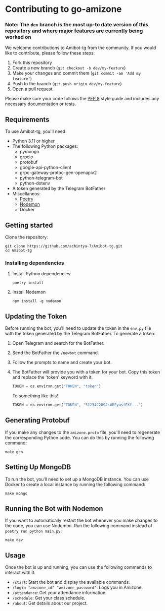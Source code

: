 # Contributing to go-amizone

### Note: The `dev` branch is the most up-to date version of this repository and where major features are currently being worked on

We welcome contributions to Amibot-tg from the community. If you would like to contribute, please follow these steps:

1. Fork this repository
2. Create a new branch (`git checkout -b dev/my-feature`)
3. Make your changes and commit them (`git commit -am 'Add my feature'`)
4. Push to the branch (`git push origin dev/my-feature`)
5. Open a pull request

Please make sure your code follows the [PEP 8](https://www.python.org/dev/peps/pep-0008/) style guide and includes any necessary documentation or tests.

## Requirements

To use Amibot-tg, you'll need:

- Python 3.11 or higher
- The following Python packages:
  - pymongo
  - grpcio
  - protobuf
  - google-api-python-client
  - grpc-gateway-protoc-gen-openapiv2
  - python-telegram-bot
  - python-dotenv
- A token generated by the Telegram BotFather
- Miscellaneos:
  - [Poetry](https://python-poetry.org/docs/)
  - [Nodemon](https://nodemon.io/)
  - Docker

## Getting started

Clone the repository:

```shell
git clone https://github.com/achintya-7/Amibot-tg.git
cd Amibot-tg
```

### Installing dependencies

1. Install Python dependencies:

    ```shell
    poetry install
    ```

2. Install Nodemon

    ```shell
    npm install -g nodemon
    ```

## Updating the Token

Before running the bot, you'll need to update the token in the `env.py` file with the token generated by the Telegram BotFather. To generate a token:

1. Open Telegram and search for the BotFather.
2. Send the BotFather the `/newbot` command.
3. Follow the prompts to name and create your bot.
4. The BotFather will provide you with a token for your bot. Copy this token and replace the 'token' keyword with it.

    ``` python
    TOKEN = os.environ.get("TOKEN", "token")
    ```

    To something like this!

    ``` python
    TOKEN = os.environ.get("TOKEN", "5123422892:ABEyasfEXf...")
    ```

## Generating Protobuf

If you make any changes to the `amizone.proto` file, you'll need to regenerate the corresponding Python code. You can do this by running the following command:

```shell
make gen
```

## Setting Up MongoDB

To run the bot, you'll need to set up a MongoDB instance. You can use Docker to create a local instance by running the following command:

```shell
make mongo
```

## Running the Bot with Nodemon

If you want to automatically restart the bot whenever you make changes to the code, you can use Nodemon. Run the following command instead of `poetry run python main.py`:

```shell
make dev
```

## Usage

Once the bot is up and running, you can use the following commands to interact with it:

- `/start`: Start the bot and display the available commands.
- `/login "amzione_id" "amizone_password"`: Logs you in Amizone.
- `/attendance`: Get your attendance information.
- `/schedule`: Get your class schedule.
- `/about`: Get details about our project.
